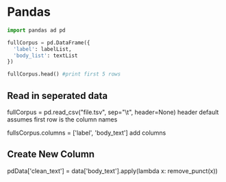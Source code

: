 # Pandas

```py
import pandas ad pd

fullCorpus = pd.DataFrame({
  'label': labelList,
  'body_list': textList
})

fullCorpus.head() #print first 5 rows
```
## Read in seperated data
fullCorpus = pd.read_csv("file.tsv", sep="\t", header=None)
header default  assumes first row is the column names

fullsCorpus.columns = ['label', 'body_text']
add columns

## Create New Column
pdData['clean_text'] = data['body_text'].apply(lambda x: remove_punct(x))
